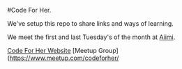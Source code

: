 #Code For Her.

We've setup this repo to share links and ways of learning.

We meet the first and last Tuesday's of the month at [Aiimi](https://www.aiimi.com/).

[Code For Her Website](https://www.codeforher.com/)
[Meetup Group](https://www.meetup.com/codeforher/
